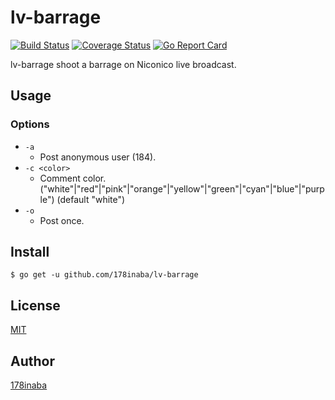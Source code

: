 # lv-barrage

[![Build Status](https://travis-ci.org/178inaba/lv-barrage.svg?branch=master)](https://travis-ci.org/178inaba/lv-barrage)
[![Coverage Status](https://coveralls.io/repos/github/178inaba/lv-barrage/badge.svg?branch=master)](https://coveralls.io/github/178inaba/lv-barrage?branch=master)
[![Go Report Card](https://goreportcard.com/badge/github.com/178inaba/lv-barrage)](https://goreportcard.com/report/github.com/178inaba/lv-barrage)

lv-barrage shoot a barrage on Niconico live broadcast.

## Usage

### Options

* `-a`
  * Post anonymous user (184).
* `-c <color>`
  * Comment color.
    ("white"|"red"|"pink"|"orange"|"yellow"|"green"|"cyan"|"blue"|"purple") (default "white")
* `-o`
  * Post once.

## Install

```console
$ go get -u github.com/178inaba/lv-barrage
```

## License

[MIT](LICENSE)

## Author

[178inaba](https://github.com/178inaba)
